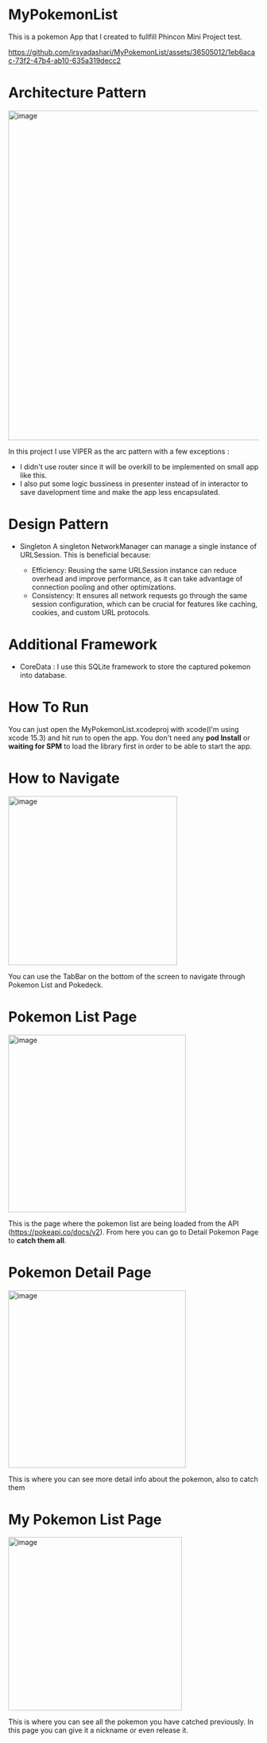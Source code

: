# MyPokemonList
This is a pokemon App that I created to fullfill Phincon Mini Project test.

https://github.com/irsyadashari/MyPokemonList/assets/36505012/1eb6acac-73f2-47b4-ab10-635a319decc2

# Architecture Pattern

<img width="663" alt="image" src="https://github.com/irsyadashari/MyPokemonList/assets/36505012/46e59ff0-71a7-4797-9d62-7239f6f17f57">

In this project I use VIPER as the arc pattern with a few exceptions :
- I didn't use router since it will be overkill to be implemented on small app like this.
- I also put some logic bussiness in presenter instead of in interactor to save davelopment time and make the app less encapsulated.

# Design Pattern
- Singleton
  A singleton NetworkManager can manage a single instance of URLSession. This is beneficial because:

  - Efficiency: Reusing the same URLSession instance can reduce overhead and improve performance, as it can take advantage of connection pooling and other optimizations.
  - Consistency: It ensures all network requests go through the same session configuration, which can be crucial for features like caching, cookies, and custom URL protocols.

# Additional Framework
  - CoreData : I use this SQLite framework to store the captured pokemon into database.

# How To Run
You can just open the MyPokemonList.xcodeproj with xcode(I'm using xcode 15.3) and hit run to open the app. You don't need any **pod Install** or **waiting for SPM** to load the library first in order to be able to start the app.

# How to Navigate
<img width="340" alt="image" src="https://github.com/irsyadashari/MyPokemonList/assets/36505012/05c70c8b-28b1-4d60-a0f3-47acb70aa8fc">

You can use the TabBar on the bottom of the screen to navigate through Pokemon List and Pokedeck.

# Pokemon List Page

<img width="357" alt="image" src="https://github.com/irsyadashari/MyPokemonList/assets/36505012/93e758e7-233b-41c7-bd11-b44169107d0b">

This is the page where the pokemon list are being loaded from the API (https://pokeapi.co/docs/v2). From here you can go to Detail Pokemon Page to **catch them all**.

# Pokemon Detail Page

<img width="357" alt="image" src="https://github.com/irsyadashari/MyPokemonList/assets/36505012/5ac50fb9-a425-48b6-ac47-5f00e4f2e4e5">

This is where you can see more detail info about the pokemon, also to catch them

# My Pokemon List Page

<img width="349" alt="image" src="https://github.com/irsyadashari/MyPokemonList/assets/36505012/6377d51b-5cb6-4a44-a68a-a5494ddee3cf">

This is where you can see all the pokemon you have catched previously. In this page you can give it a nickname or even release it.
